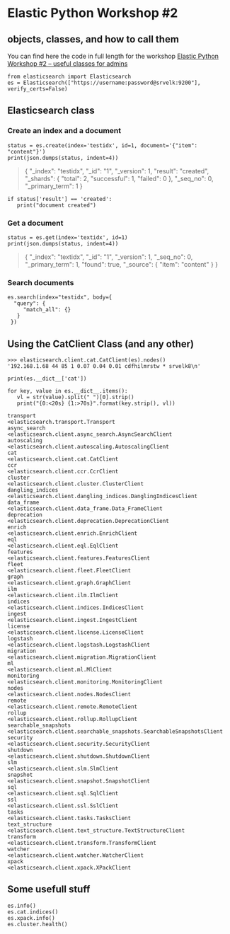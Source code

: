 # Elastic Python Workshop #2 

## objects, classes, and how to call them

You can find here the code in full length for the workshop [Elastic Python Workshop #2 – useful classes for admins](https://cdax.ch/2022/02/24/elasticsearch-python-workshop-2-objects-classes-and-how-to-call-them/)

```
from elasticsearch import Elasticsearch
es = Elasticsearch(["https://username:password@srvelk:9200"], verify_certs=False)
```
## Elasticsearch class

### Create an index and a document

```
status = es.create(index='testidx', id=1, document='{"item": "content"}')
print(json.dumps(status, indent=4))
```

> {
    "_index": "testidx",
    "_id": "1",
    "_version": 1,
    "result": "created",
    "_shards": {
        "total": 2,
        "successful": 1,
        "failed": 0
    },
    "_seq_no": 0,
    "_primary_term": 1
 }

```
if status['result'] == 'created':
   print("document created")
```

### Get a document


```
status = es.get(index='textidx', id=1)
print(json.dumps(status, indent=4))
```
> {
    "_index": "textidx",
    "_id": "1",
    "_version": 1,
    "_seq_no": 0,
    "_primary_term": 1,
    "found": true,
    "_source": {
        "item": "content"
    }
 }

### Search documents


```
es.search(index="testidx", body={
  "query": {
     "match_all": {}
   }
 })
```

## Using the CatClient Class (and any other)


```
>>> elasticsearch.client.cat.CatClient(es).nodes()
'192.168.1.68 44 85 1 0.07 0.04 0.01 cdfhilmrstw * srvelk8\n'
```

```
print(es.__dict__['cat'])

for key, value in es.__dict__.items():
   vl = str(value).split(" ")[0].strip()
   print("{0:<20s} {1:>70s}".format(key.strip(), vl))

transport                                                <elasticsearch.transport.Transport
async_search                           <elasticsearch.client.async_search.AsyncSearchClient
autoscaling                             <elasticsearch.client.autoscaling.AutoscalingClient
cat                                                     <elasticsearch.client.cat.CatClient
ccr                                                     <elasticsearch.client.ccr.CcrClient
cluster                                         <elasticsearch.client.cluster.ClusterClient
dangling_indices               <elasticsearch.client.dangling_indices.DanglingIndicesClient
data_frame                                <elasticsearch.client.data_frame.Data_FrameClient
deprecation                             <elasticsearch.client.deprecation.DeprecationClient
enrich                                            <elasticsearch.client.enrich.EnrichClient
eql                                                     <elasticsearch.client.eql.EqlClient
features                                      <elasticsearch.client.features.FeaturesClient
fleet                                               <elasticsearch.client.fleet.FleetClient
graph                                               <elasticsearch.client.graph.GraphClient
ilm                                                     <elasticsearch.client.ilm.IlmClient
indices                                         <elasticsearch.client.indices.IndicesClient
ingest                                            <elasticsearch.client.ingest.IngestClient
license                                         <elasticsearch.client.license.LicenseClient
logstash                                      <elasticsearch.client.logstash.LogstashClient
migration                                   <elasticsearch.client.migration.MigrationClient
ml                                                        <elasticsearch.client.ml.MlClient
monitoring                                <elasticsearch.client.monitoring.MonitoringClient
nodes                                               <elasticsearch.client.nodes.NodesClient
remote                                            <elasticsearch.client.remote.RemoteClient
rollup                                            <elasticsearch.client.rollup.RollupClient
searchable_snapshots   <elasticsearch.client.searchable_snapshots.SearchableSnapshotsClient
security                                      <elasticsearch.client.security.SecurityClient
shutdown                                      <elasticsearch.client.shutdown.ShutdownClient
slm                                                     <elasticsearch.client.slm.SlmClient
snapshot                                      <elasticsearch.client.snapshot.SnapshotClient
sql                                                     <elasticsearch.client.sql.SqlClient
ssl                                                     <elasticsearch.client.ssl.SslClient
tasks                                               <elasticsearch.client.tasks.TasksClient
text_structure                     <elasticsearch.client.text_structure.TextStructureClient
transform                                   <elasticsearch.client.transform.TransformClient
watcher                                         <elasticsearch.client.watcher.WatcherClient
xpack                                               <elasticsearch.client.xpack.XPackClient
```
## Some usefull stuff

```
es.info()
es.cat.indices()
es.xpack.info()
es.cluster.health()
```

